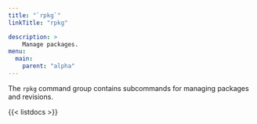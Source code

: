 ```yaml
---
title: "`rpkg`"
linkTitle: "rpkg"

description: >
    Manage packages.
menu:
  main:
    parent: "alpha"
---
```


<!--mdtogo:Short
    Manage packages.
-->

<!--mdtogo:Long-->
The `rpkg` command group contains subcommands for managing packages and revisions.
<!--mdtogo-->
{{< listdocs >}}